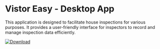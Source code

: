 # Vistor Easy - Desktop App
This application is designed to facilitate house inspections for various purposes. It provides a user-friendly interface for inspectors to record and manage inspection data efficiently.

[![Download](https://custom-icon-badges.demolab.com/badge/-Download-blue?style=for-the-badge&logo=download&logoColor=white "Download")](https://github.com/vistor-easy/desktop-app-public/releases/latest)
